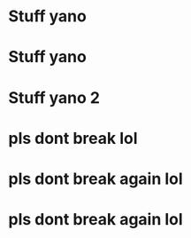 # Stuff yano
# Stuff yano
# Stuff yano 2
# pls dont break lol
# pls dont break again lol
# pls dont break again lol
